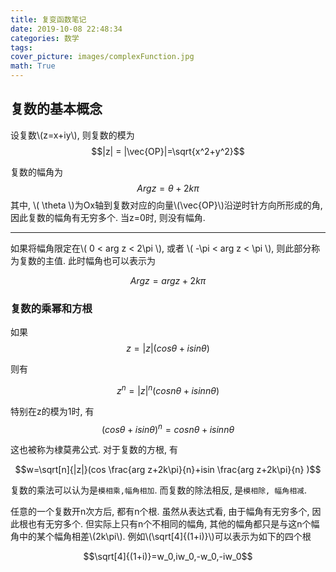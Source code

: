 ```yaml
---
title: 复变函数笔记
date: 2019-10-08 22:48:34
categories: 数学
tags:
cover_picture: images/complexFunction.jpg
math: True
---
```



复数的基本概念
-----------------

设复数\\(z=x+iy\\), 则复数的模为
$$|z| = |\vec{OP}|=\sqrt{x^2+y^2}$$

复数的幅角为
$$Arg z = \theta + 2k\pi$$
其中, \\( \theta \\)为Ox轴到复数对应的向量\\(\vec{OP}\\)沿逆时针方向所形成的角, 因此复数的幅角有无穷多个. 当z=0时, 则没有幅角.

-----

如果将幅角限定在\\( 0 < arg z < 2\pi \\), 或者 \\( -\pi < arg z < \pi \\), 则此部分称为复数的主值. 此时幅角也可以表示为

$$Arg z = arg z + 2k\pi$$

### 复数的乘幂和方根

如果
$$z=|z|(cos\theta+isin\theta)$$

则有

$$z^n=|z|^n(cos n\theta+isin n\theta)$$

特别在z的模为1时, 有
$$(cos\theta+isin\theta)^n=cos n\theta+isin n\theta$$

这也被称为棣莫弗公式. 对于复数的方根, 有

$$w=\sqrt[n]{|z|}(cos \frac{arg z+2k\pi}{n}+isin \frac{arg z+2k\pi}{n} )$$

复数的乘法可以认为是`模相乘,幅角相加`. 而复数的除法相反, 是`模相除, 幅角相减`.

任意的一个复数开n次方后, 都有n个根. 虽然从表达式看, 由于幅角有无穷多个, 因此根也有无穷多个. 但实际上只有n个不相同的幅角, 其他的幅角都只是与这n个幅角中的某个幅角相差\\(2k\pi\\). 例如\\(\sqrt[4]{(1+i)}\\)可以表示为如下的四个根

$$\sqrt[4]{(1+i)}=w_0,iw_0,-w_0,-iw_0$$
